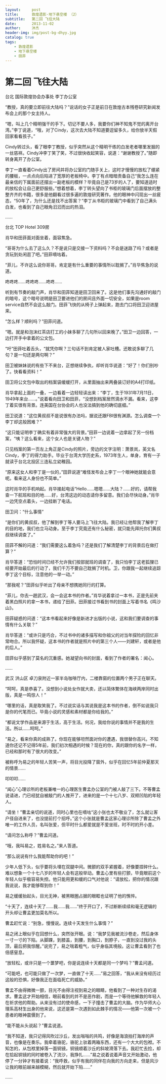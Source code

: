 ```yaml
---
layout:     post
title:      敦煌遗影·地下悬空楼 （2）
subtitle:   第二回 飞往大陆
date:       2013-11-02
author:     沐杰
header-img: img/post-bg-dhyy.jpg
catalog: true
tags:
    - 敦煌遗影
    - 地下悬空楼
    - 田菲
---
```

# 第二回 飞往大陆

台北 国际敦煌协会办事处 李丁办公室

“教授，真的要立即前往大陆吗？”说话的女子正是前日在敦煌古本残卷研究新闻发布会上的那个女主持人。

“嗯，叫上几个精明强干的手下。切记不要人多，我要你们神不知鬼不觉的离开台湾。”李丁说道，“哦，对了Cindy，这次去大陆不知道要逗留多久，给你放半天假回家看看孩子。”

Cindy转过头，看了眼李丁教授，似乎突然从这个精明干练的白发老者哪里发掘的一丝慈祥。Cindy冲李丁笑了笑，不过很快收起笑容，说道：“谢谢教授了。”随即转身离开了办公室。

李丁一直看着Cindy出了房间并将办公室的门随手关上，这时才慢慢的放松了绷紧的腰板，一点点向后陷进了宽厚的老板椅中。李丁有点暗暗责备自己“我怎么连在最亲信的下属面前还摆出一副老板的模样？毕竟自己是73岁的人了，要知道适时的放松会让自己更舒服些。”想着想着，李丁转头望向了书柜的玻璃门后面摆放的整整齐齐的书籍，很多是他翻看过很多遍的敦煌研究著作。他的眼神中闪现出一丝疲态，“50年了，为什么还是找不出答案？”李丁从书柜的玻璃门中看到了自己满头白发，也看到了自己眼角汩汩而出的热泪。

……

台北 TOP Hotel 309房

肖华和田菲面对面坐着，面容焦急。

“哥哥为什么去了这么久？不是说只是交接一下资料吗？不会是迷路了吗？或者是贪玩到处闲逛了吧。”田菲嘀咕着。

“菲儿，不许这么说你哥哥。肯定是有什么重要的事情所以耽搁了。”肖华焦急的说道。

咚咚咚……咚咚咚……咚咚……

听到有节奏的敲门声，肖华和田菲知道是田卫回来了。这是他们事先沟通好的敲门的暗号，这个暗号说明是田卫要进他们的房间且外面一切安全，如果是room service自然不会这么敲门。田菲飞快的从椅子上弹起来，跑去门口将田卫迎进屋来。

“怎么样？顺利吗？”田菲问道。

“嗯。就是和泡沫红茶店打工的小妹多聊了几句所以回来晚了。”田卫一边回答，一边打开手中拿着的公文包。

“吁”田菲吐着舌头，“就凭你啊？三句话不到肯定被人家吐槽。还敢说多聊了几句？是一句还是两句啊？”

田卫被妹妹说的有些下不来台，正想继续争执，却听肖华说道：“好了！你们别吵了。快看看资料！”

田卫将公文包中取出的档案袋缓缓打开，从里面抽出来两叠装订好的A4打印纸。

肖华拿起上面的一叠，一边看着一边轻轻读出来：“李丁，生于1931年7月11日，1949年来台……。”说着看向田卫和田菲，“没想到档案居然滴水不漏。看来，这李丁着实很有背景。连美国在台协会的人也没法搞到他的确切底细。”

田卫说道：“这位黄叔叔不是说很有办法吗，据说还跟FBI很有渊源。怎么调查一个李丁却这般困难？”

“这只能证明李丁确实有着非常强大的背景。”田菲一边说着一边拿起了另一份档案，“咦？这么看来，这个女人也是关键人物？”

只见档案的第一页左上角正是Cindy的照片，旁边的文字注明：萧景岚，英文名Cindy，李丁的得力助手。毕业于台湾大学历史系，1973年生人，单身，育有一子就读于台北北投区三连私立幼稚园。

“原来这女人和李丁是一伙的，”田菲说道“难怪发布会上李丁一个眼神她就能会意呢。看来这人身份也不简单。”

这时肖华的手机响起。肖华接起电话“Hello……嗯嗯……大陆？……好的，请帮我查一下航班和目的地……好，台湾这边的动态请你多留意。我们会尽快动身。”肖华一边凭空点着头，一边挂断了电话。

田卫问：“什么事情”

“是你们的黄叔叔，他了解到李丁等人要马上飞往大陆。我已经让他帮我了解李丁的目的地，我们也立马动身。至于李丁究竟还有什么秘密，就只能先拜托你们黄叔叔继续调查了。”

田菲不解的问道：“我们需要这么着急吗？还是我们了解清楚李丁的背景后在做打算？”

肖华答道：“恐怕时间已经不允许我们按部就班的调查了，我只怕李丁这老狐狸已经要开始最后的行动了，我们千万不要自己耽搁了时机。卫，你跟我一起继续追踪李丁这个目标，注意他的一举一动。”

“那我呢？”田菲似乎听出了母亲不想携她同行的打算。

“菲儿，你去一趟武汉，会一会这本书的作者。”肖华说着拿过一本书，正是先前夹着黑白照片的拿一本书，递给了田菲。田菲接过书看到书的封面上写着书名《鸣沙山》。

田菲疑惑的问道：“这本书看起来好像是新进才出版的小说，这和我们要调查的事情有什么关联？”

肖华答道：“或许只是巧合，不过书中的诸多描写和你祖父的对当年探险的回忆非常吻合。所以我怀疑，这本书的作者就是照片中的第三个人——刘建轩，或者是他的后人。”

田菲似乎感到了莫名的沉重感。她凝望向书的封面，看到了作者的署名：闻心。

……

武汉 洪山区 卓刀泉附近一家半岛咖啡厅内，二楼靠窗的位置两个男子正在聊天。

“呵呵，真是恭喜了。没想到小说处女作就大卖，还以简体繁体在海峡两岸同时出版，真是一鸣惊人！”

“哪里的话，真是取笑我了。不过说实话与其说我是这本书的作者，倒不如说我只是你的代笔而已。毕竟小说的灵感和素材都是你给我的。”

“都说文学作品是来源于生活，高于生活。何况，我给你说的事情并不是我的生活。所以……呵呵。”

“易之，看来你真的成熟了。你现在能够坦然面对你的遭遇，我很替你高兴。不知道你还记不记得5年前，我们初次相遇的时候？现在的你，真的跟你的名字一样，已经和那时有了很大的改变。”

被称呼为易之的年轻人苦笑一声，将目光投降了窗外，似乎在回忆5年前仲夏那天的情景……

叩叩叩……

“闻心”心理诊所的老板兼唯一的心理医生曹孟办公室的门被人敲了三下。不等曹孟说请进，门已经犹自被敲门的人推开了，进来的是一个十七八岁、双颊凹陷的年轻人。

“请坐！”曹孟亲切的说道，同时心里也在嘀咕“这小张也太不敬业了，怎么就让客户径自进来了，也没提前打个招呼。”这个小张就是曹孟这家心理诊所除了曹孟之外唯一的工作人员，名叫张爱，但平时什么都爱就是不爱坐班，时不时的开小差。

“请问怎么称呼？”曹孟问道。

“哦，我叫易之，姓易名之。”来人答道。

“那么说说有什么我能帮助你的吧！”

少年人低下头，似乎要将头埋在双腿中间。微颤的双手紧握着，好像要捏碎什么。难以想象一个十七八岁的年轻人会有这般举动。曹孟心里有些打颤，毕竟眼前这个年轻人似乎极容易失控。他只能用更和缓的口气对他说：“请放松，把你的情况跟我说说，我才能够帮到你！”

易之缓缓抬起头，目光无神，被黑眼圈占据的眼眶也证明了他的憔悴。

“十天了，连续十天了……我……我……”终于开口了，不过断断续续和毫无逻辑的开头却让曹孟更加莫名所以。

曹孟赶忙说：“别急，慢慢说。连续十天发生什么事情？”

易之闭上眼似乎在回想什么，突然张开眼。说：“我梦见我被流沙卷走，然后身体一寸一寸的下陷。从脚踝，到膝盖，到腰，到胸口，到脖子，一直到没过我的头顶，最后把我惊醒。”说完了，易之喘着粗气，似乎身临其境般。这让曹孟看到了也倍感窒息。

“放轻松，或许只是一个噩梦吧，你是说连续十天都是同一个梦吗？”曹孟问道。

“可能吧，也可能只做了一次梦，一直做了十天……”易之回答，“我从来没有经历过这般的恐惧，好像我正在面临死亡的威胁。”

曹孟不由得微微一颤，目光不由得注视到易之的眼睛，他看到了一种对生存的渴求。曹孟这才开始相信，眼前看到的并不是恶作剧，而是一个等待他解救的年轻人在祈求他的帮助。从来没有过的使命感，一下子撞击了曹孟的大脑。作为华师大心理系高材生出身的他来说，这还是第一次遇到如此棘手的情况——他第一次被一个患者的眼神震慑到了。

“能不能从头说起？”曹孟说道。

“我不知道，我只记得风吹过沙丘，发出嗡嗡的共鸣，好像是海浪拍打海岸的声音，也像是在奏乐。我牵着骆驼，骆驼上驮着两箱东西，还有一个大大的包袱。不知怎的，从包袱里掉落一面铜镜，铜镜顺着沙丘的斜坡滑落下去。我赶忙去捡，却在拾起铜镜的同时被卷入了流沙，我挣扎……”易之说着说着声音又开始激动，他停了一分钟才有接着说：“我呼救，似乎有我的同伴在向我的方向走来，但是风沙让我的眼前越来越模糊，然后就开始下陷……”

……


